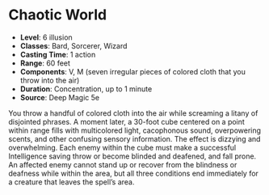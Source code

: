 # Chaotic World

- **Level**: 6 illusion
- **Classes**: Bard, Sorcerer, Wizard
- **Casting Time**: 1 action
- **Range**: 60 feet
- **Components**: V, M (seven irregular pieces of colored cloth that you throw into the air)
- **Duration**: Concentration, up to 1 minute
- **Source**: Deep Magic 5e

You throw a handful of colored cloth into the air while screaming a litany of disjointed phrases. A moment later, a 30-foot cube centered on a point within range fills with multicolored light, cacophonous sound, overpowering scents, and other confusing sensory information. The effect is dizzying and overwhelming. Each enemy within the cube must make a successful Intelligence saving throw or become blinded and deafened, and fall prone. An affected enemy cannot stand up or recover from the blindness or deafness while within the area, but all three conditions end immediately for a creature that leaves the spell’s area.

